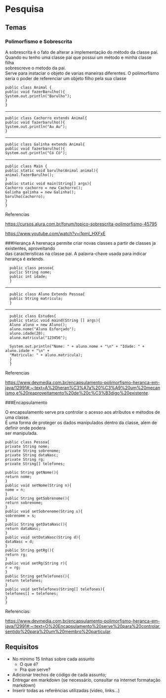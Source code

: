 # Pesquisa

## Temas

### Polimorfismo e Sobrescrita

A sobrescrita é o fato de alterar a implementação do método da classe pai.\
Quando eu tenho uma classe pai que possui um método e minha classe filha\
sobrescreve o metodo da pai.\
Serve para instaciar o objeto de varias maneiras diferentes.
O polimorfismo seria o poder de referenciar um objeto filho pela sua classe
        
    public class Animal {
    public void fazerBarulho(){
    System.out.println("Barulho");
    }
    }
---
    public class Cachorro extends Animal{
    public void fazerbarulho(){
    System.out.println("Au Au");
    }

---
    public class Galinha extends Animal{
    public void fazerbarulho(){
    System.out.println("Có Có");
---
    public class Main {
    public static void barulho(Animal animal){
    animal.fazerBarulho();
    }
    public static void main(String[] args){
    Cachorro cachorro = new Cachorro();
    Galinha galinha = new Galinha();
    barulho(cachorro);
    }
    }


Referencias

https://cursos.alura.com.br/forum/topico-sobrescrita-polimorfismo-45795

https://www.youtube.com/watch?v=i1pml_HXFxE

      
###Herança
A herenaça permite criar novas classes a partir de classes ja existentes, aproveitando\
das caracteristicas na classe pai.
A palavra-chave usada para indicar herança é extends.

      public class pessoa{
      puclic String nome;
      public int idade;
      }
---
      public class Aluno Extends Pessoa{
      public String matricula;
      }
---
      public class Estudos{
      public static void maind(String [] args){
      Aluno aluno = new Aluno();
      aluno.nome("Aluno Esforçado");
      aluno.idade(20);
      aluno.matricula("123456");
      
      System.out.println("Nome: " + aluno.nome + "\n" + "Idade: " + aluno.idade + "\n" +
      "Matricula: " + aluno.matricula);
      }
      }

Referencias

https://www.devmedia.com.br/encapsulamento-polimorfismo-heranca-em-java/12991#:~:text=A%20heran%C3%A7a%20%C3%A9%20um%20mecanismo,e%20reaproveitamento%20de%20c%C3%B3digo%20existente.
  

###Encapsulamento

O encapsulamento serve pra controlar o acesso aos atributos e métodos de uma classe.\
É uma forma de proteger os dados manipulados dentro da classe, alem de definir onde podera\
ser manipulada.

    public class Pessoa{
    private String nome;
    private String sobrenome;
    private String dataNasc;
    private String rg;
    private String[] telefones;
    
    public String getNome(){
    return nome;
    }
    public void setNome(String n){
    nome = n;
    }
    public String getSobrenome(){
    return sobrenome;
    }
    public void setSobrenome(String s){
    sobrenome = s;
    }
    public String getDataNasc(){
    return dataNasc;
    }
    public void setDataNasc(String d){
    dataNasc = d;
    }
    public String getRg(){
    return rg;
    }
    public void setRg(String r){
    r = rg;
    }
    public String getTelefones(){
    return telefones;
    }
    public void setTelefones(String[] telefones){
    telefones[] = telefones;
    }
    }


Referencias:

https://www.devmedia.com.br/encapsulamento-polimorfismo-heranca-em-java/12991#:~:text=O%20Encapsulamento%20serve%20para%20controlar,sentido%20para%20um%20membro%20particular.
## Requisitos

- No mínimo 15 linhas sobre cada assunto
  - O que é?
  - Pra que serve?
- Adicionar trechos de código de cada assunto;
- Entregar em markdown (se necessário, consultar na internet formatação markdown)
- Inserir todas as referências utilizadas (vídeo, links...)
